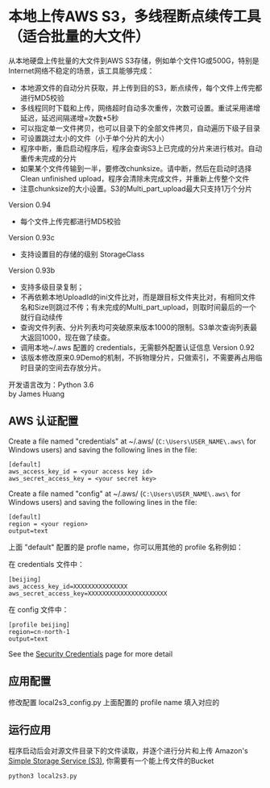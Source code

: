 # 本地上传AWS S3，多线程断点续传工具（适合批量的大文件）

从本地硬盘上传批量的大文件到AWS S3存储，例如单个文件1G或500G，特别是Internet网络不稳定的场景，该工具能够完成：
* 本地源文件的自动分片获取，并上传到目的S3，断点续传，每个文件上传完都进行MD5校验
* 多线程同时下载和上传，网络超时自动多次重传，次数可设置。重试采用递增延迟，延迟间隔递增=次数*5秒
* 可以指定单一文件拷贝，也可以目录下的全部文件拷贝，自动遍历下级子目录
* 可设置跳过太小的文件（小于单个分片的大小）
* 程序中断，重启启动程序后，程序会查询S3上已完成的分片来进行核对。自动重传未完成的分片
* 如果某个文件传输到一半，要修改chunksize。请中断，然后在启动时选择Clean unfinished upload，程序会清除未完成文件，并重新上传整个文件
* 注意chunksize的大小设置。S3的Multi_part_upload最大只支持1万个分片

Version 0.94  
* 每个文件上传完都进行MD5校验    

Version 0.93c
* 支持设置目的存储的级别 StorageClass

Version 0.93b
* 支持多级目录复制；
* 不再依赖本地UploadId的ini文件比对，而是跟目标文件夹比对，有相同文件名和Size则跳过不传；有未完成的Multi_part_upload，则取时间最后的一个就行自动续传
* 查询文件列表、分片列表均可突破原来版本1000的限制。S3单次查询列表最大返回1000，现在做了续查。 
* 调用本地~/.aws 配置的 credentials，无需额外配置认证信息
Version 0.92 
* 该版本修改原来0.9Demo的机制，不拆物理分片，只做索引，不需要再占用临时目录的空间去存放分片。

开发语言改为：Python 3.6   
by James Huang

## AWS 认证配置
 
Create a file named "credentials" at ~/.aws/ (`C:\Users\USER_NAME\.aws\` for Windows users) and saving the following lines in the file:

    [default]
    aws_access_key_id = <your access key id>
    aws_secret_access_key = <your secret key>

Create a file named "config" at ~/.aws/ (`C:\Users\USER_NAME\.aws\` for Windows users) and saving the following lines in the file:

    [default]
    region = <your region>
    output=text

上面 "default" 配置的是 profle name，你可以用其他的 profile 名称例如：

在 credentials 文件中：

    [beijing]
    aws_access_key_id=XXXXXXXXXXXXXXX
    aws_secret_access_key=XXXXXXXXXXXXXXXXXXXXXX
    
在 config 文件中：

    [profile beijing]
    region=cn-north-1
    output=text

See the [Security Credentials](http://aws.amazon.com/security-credentials) page for more detail

## 应用配置

修改配置 local2s3_config.py
上面配置的 profile name 填入对应的

## 运行应用

程序启动后会对源文件目录下的文件读取，并逐个进行分片和上传 Amazon's [Simple Storage Service (S3)](http://aws.amazon.com/s3),
你需要有一个能上传文件的Bucket

    python3 local2s3.py

